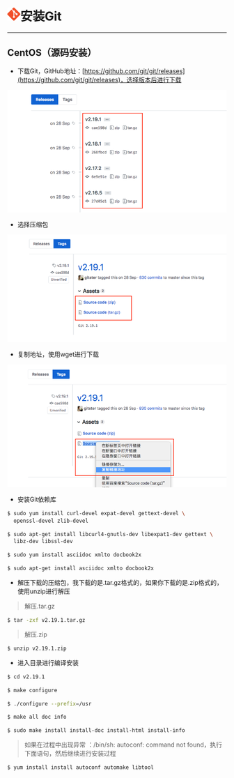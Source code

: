 # <img src="../images/icon/git.jpeg" width="30" height="30" />安装Git

---

## CentOS（源码安装）

* 下载Git，GitHub地址：[https://github.com/git/git/releases](https://github.com/git/git/releases)，选择版本后进行下载

![GitCentOSInstall](../images/git_content/git-CentOS1-1.png)

* 选择压缩包

![GitCentOSInstall](../images/git_content/git-CentOS1-2.png)

* 复制地址，使用wget进行下载

![GitCentOSInstall](../images/git_content/git-CentOS1-3.png)

* 安装Git依赖库

```bash
$ sudo yum install curl-devel expat-devel gettext-devel \
  openssl-devel zlib-devel
```

```bash
$ sudo apt-get install libcurl4-gnutls-dev libexpat1-dev gettext \
  libz-dev libssl-dev
```

```bash
$ sudo yum install asciidoc xmlto docbook2x
```

```bash
$ sudo apt-get install asciidoc xmlto docbook2x
```

* 解压下载的压缩包，我下载的是.tar.gz格式的，如果你下载的是.zip格式的，使用unzip进行解压

> 解压.tar.gz

```bash
$ tar -zxf v2.19.1.tar.gz
```

> 解压.zip

```bash
$ unzip v2.19.1.zip
```

* 进入目录进行编译安装

```bash
$ cd v2.19.1
```

```bash
$ make configure
```

```bash
$ ./configure --prefix=/usr
```

```bash
$ make all doc info
```

```bash
$ sudo make install install-doc install-html install-info
```

> 如果在过程中出现异常 ：/bin/sh: autoconf: command not found，执行下面语句，然后继续进行安装过程

```bash
$ yum install install autoconf automake libtool
```